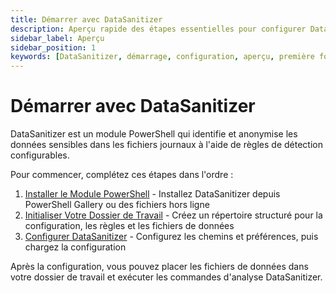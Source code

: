 ```yaml
---
title: Démarrer avec DataSanitizer
description: Aperçu rapide des étapes essentielles pour configurer DataSanitizer pour les projets d'anonymisation de données.
sidebar_label: Aperçu
sidebar_position: 1
keywords: [DataSanitizer, démarrage, configuration, aperçu, première fois, démarrage rapide]
---
```


# Démarrer avec DataSanitizer

DataSanitizer est un module PowerShell qui identifie et anonymise les données sensibles dans les fichiers journaux à l'aide de règles de détection configurables.

Pour commencer, complétez ces étapes dans l'ordre :

1. [Installer le Module PowerShell](install-module.md) - Installez DataSanitizer depuis PowerShell Gallery ou des fichiers hors ligne
2. [Initialiser Votre Dossier de Travail](new-working%20folder.md) - Créez un répertoire structuré pour la configuration, les règles et les fichiers de données
3. [Configurer DataSanitizer](update-config-file.md) - Configurez les chemins et préférences, puis chargez la configuration

Après la configuration, vous pouvez placer les fichiers de données dans votre dossier de travail et exécuter les commandes d'analyse DataSanitizer.